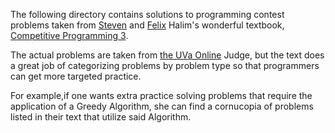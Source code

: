 The following directory contains solutions to programming contest problems
taken from [Steven](http://www.comp.nus.edu.sg/~stevenha/ ) and
[Felix](http://felix-halim.net/) Halim's wonderful textbook,
[Competitive Programming 3](https://www.lulu.com/shop/view-cart.ep). 

The actual problems are taken from [the UVa Online](https://uva.onlinejudge.org/) Judge, but 
the text does a great job of categorizing problems by problem type so that 
programmers can get more targeted practice. 

For example,if one wants extra practice solving problems that require the application of a Greedy Algorithm, 
she can find a cornucopia of problems listed in their text that utilize said
Algorithm.
